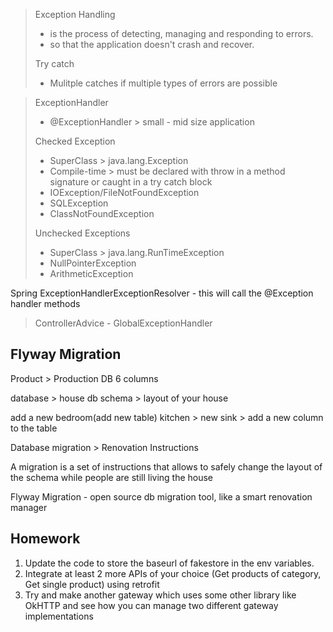 > Exception Handling
> - is the process of detecting, managing and responding to errors.
> - so that the application doesn't crash and recover.
> 
> Try catch
> - Mulitple catches if multiple types of errors are possible

> ExceptionHandler
> - @ExceptionHandler > small - mid size application
> 
> Checked Exception
> - SuperClass > java.lang.Exception
> - Compile-time > must be declared with throw in a method signature or caught in a try catch block
> - IOException/FileNotFoundException
> - SQLException
> - ClassNotFoundException
> 
> Unchecked Exceptions
> - SuperClass > java.lang.RunTimeException
> - NullPointerException
> - ArithmeticException

Spring ExceptionHandlerExceptionResolver - this will call the @Exception handler methods 

> ControllerAdvice - GlobalExceptionHandler

Flyway Migration
-----
Product > Production DB 6 columns

database > house
db schema > layout of your house

add a new bedroom(add new table)
kitchen > new sink > add a new column to the table

Database migration > Renovation Instructions

A migration is a set of instructions that allows to safely change the layout of the schema while people are still living the house

Flyway Migration - open source db migration tool, like a smart renovation manager


## Homework

1. Update the code to store the baseurl of fakestore in the env variables.
2. Integrate at least 2 more APIs of your choice (Get products of category, Get single product) using retrofit
3. Try and make another gateway which uses some other library like OkHTTP and see how you can manage two different gateway implementations